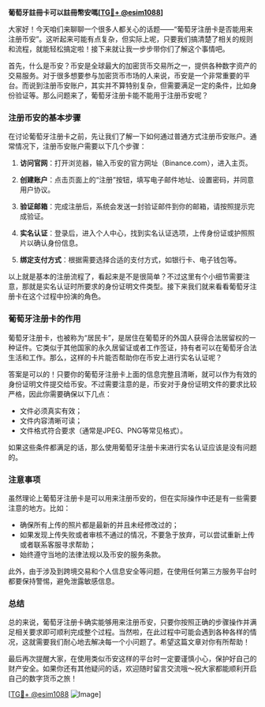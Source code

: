 **葡萄牙註冊卡可以註冊幣安嗎[[TG💪+ @esim1088](https://t.me/s/esim1088)]**

大家好！今天咱们来聊聊一个很多人都关心的话题——“葡萄牙注册卡是否能用来注册币安”。这听起来可能有点复杂，但实际上呢，只要我们搞清楚了相关的规则和流程，就能轻松搞定啦！接下来就让我一步步带你们了解这个事情吧。

首先，什么是币安？币安是全球最大的加密货币交易所之一，提供各种数字资产的交易服务。对于很多想要参与加密货币市场的人来说，币安是一个非常重要的平台。而说到注册币安账户，其实并不算特别复杂，但需要满足一定的条件，比如身份验证等。那么问题来了，葡萄牙注册卡能不能用于注册币安呢？

### 注册币安的基本步骤

在讨论葡萄牙注册卡之前，先让我们了解一下如何通过普通方式注册币安账户。通常情况下，注册币安账户需要以下几个步骤：

1. **访问官网**：打开浏览器，输入币安的官方网址（Binance.com），进入主页。
   
2. **创建账户**：点击页面上的“注册”按钮，填写电子邮件地址、设置密码，并同意用户协议。

3. **验证邮箱**：完成注册后，系统会发送一封验证邮件到你的邮箱，请按照提示完成验证。

4. **实名认证**：登录后，进入个人中心，找到实名认证选项，上传身份证或护照照片以确认身份信息。

5. **绑定支付方式**：根据需要选择合适的支付方式，如银行卡、电子钱包等。

以上就是基本的注册流程了，看起来是不是很简单？不过这里有个小细节需要注意，那就是实名认证时所要求的身份证明文件类型。接下来我们就来看看葡萄牙注册卡在这个过程中扮演的角色。

### 葡萄牙注册卡的作用

葡萄牙注册卡，也被称为“居民卡”，是居住在葡萄牙的外国人获得合法居留权的一种证件。它类似于其他国家的永久居留证或者工作签证，持有者可以在葡萄牙合法生活和工作。那么，这样的卡片能否帮助你在币安上进行实名认证呢？

答案是可以的！只要你的葡萄牙注册卡上面的信息完整且清晰，就可以作为有效的身份证明文件提交给币安。不过需要注意的是，币安对于身份证明文件的要求比较严格，因此你需要确保以下几点：

- 文件必须真实有效；
- 文件内容清晰可读；
- 文件格式符合要求（通常是JPEG、PNG等常见格式）。

如果这些条件都满足的话，那么使用葡萄牙注册卡来进行实名认证应该是没有问题的。

### 注意事项

虽然理论上葡萄牙注册卡是可以用来注册币安的，但在实际操作中还是有一些需要注意的地方。比如：

- 确保所有上传的照片都是最新的并且未经修改过的；
- 如果发现上传失败或者审核不通过的情况，不要急于放弃，可以尝试重新上传或者联系客服寻求帮助；
- 始终遵守当地的法律法规以及币安的服务条款。

此外，由于涉及到跨境交易和个人信息安全等问题，在使用任何第三方服务平台时都要保持警惕，避免泄露敏感信息。

### 总结

总的来说，葡萄牙注册卡确实能够用来注册币安，只要你按照正确的步骤操作并满足相关要求即可顺利完成整个过程。当然啦，在此过程中可能会遇到各种各样的情况，这就需要我们耐心地去解决每一个小问题了。希望这篇文章对你有所帮助！

最后再次提醒大家，在使用类似币安这样的平台时一定要谨慎小心，保护好自己的财产安全。如果你还有其他疑问的话，欢迎随时留言交流哦～祝大家都能顺利开启自己的数字货币之旅！

[[TG💪+ @esim1088](https://t.me/s/esim1088) ![Image](https://i.postimg.cc/4NQfJmqS/Snipaste-2025-05-13-00-14-12.png)]